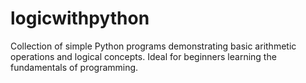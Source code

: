 # logicwithpython
Collection of simple Python programs demonstrating basic arithmetic operations and logical concepts. Ideal for beginners learning the fundamentals of programming.
